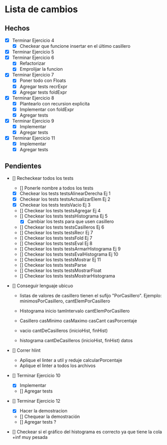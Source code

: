 # Lista de cambios

## Hechos

- [X] Terminar Ejercicio 4
    - [X] Checkear que funcione insertar en el último casillero
- [X] Terminar Ejercicio 5
- [X] Terminar Ejercicio 6
    - [X] Refactorizar
    - [X] Emprolijar la funcion
- [X] Terminar Ejercicio 7
    - [X] Poner todo con Floats
    - [X] Agregar tests recrExpr
    - [X] Agregar tests foldExpr
- [X] Terminar Ejercicio 8
    - [X] Plantearlo con recursion explicita
    - [X] Implementar con foldExpr
    - [X] Agregar tests
- [X] Terminar Ejercicio 9
    - [X] Implementar
    - [X] Agregar tests
- [X] Terminar Ejercicio 11
    - [X] Implementar
    - [X] Agregar tests
    
## Pendientes

- [] Recheckear todos los tests
    - [] Ponerle nombre a todos los tests
    - [X] Checkear los tests testsAlinearDerecha Ej 1
    - [X] Checkear los tests testsActualizarElem Ej 2
    - [X] Checkear los tests testsVacio Ej 3
    - [] Checkear los tests testsAgregar Ej 4
    - [] Checkear los tests testsHistograma Ej 5
        - [X] Cambiar los tests para que usen casillero
    - [] Checkear los tests testsCasilleros Ej 6
    - [] Checkear los tests testsRecr Ej 7
    - [] Checkear los tests testsFold Ej 7
    - [] Checkear los tests testsEval Ej 8
    - [] Checkear los tests testsArmarHistograma Ej 9
    - [] Checkear los tests testsEvalHistograma Ej 10
    - [] Checkear los tests testsMostrar Ej 11
    - [] Checkear los tests testsParse 
    - [] Checkear los tests testsMostrarFloat 
    - [] Checkear los tests testsMostrarHistograma 

- [] Conseguir lenguaje ubicuo
    - listas de valores de casillero tienen el sufijo "PorCasillero". Ejemplo: minimosPorCasillero, cantElemPorCasillero

    - Histograma inicio tamIntervalo cantElemPorCasillero
    - Casillero casMinimo casMaximo casCant casPorcentaje
    
    - vacio cantDeCasilleros (inicioHist, finHist) 
    - histograma cantDeCasilleros (inicioHist, finHist) datos

- [] Correr hlint
    - Aplique el linter a util y reduje calcularPorcentaje
    - Aplique el linter a todos los archivos

- [] Terminar Ejercicio 10
    - [X] Implementar
    - [] Agregar tests

- [] Terminar Ejercicio 12
    - [X] Hacer la demostracion
    - [] Chequear la demostración
    - [] Agregar tests ?

- [] Checkear si el gráfico del histograma es correcto ya que tiene la cola +inf muy pesada